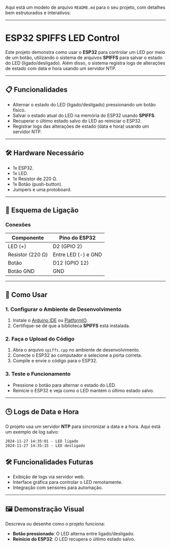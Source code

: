 Aqui está um modelo de arquivo `README.md` para o seu projeto, com detalhes bem estruturados e interativos:

---

# **ESP32 SPIFFS LED Control**

Este projeto demonstra como usar o **ESP32** para controlar um LED por meio de um botão, utilizando o sistema de arquivos **SPIFFS** para salvar o estado do LED (ligado/desligado). Além disso, o sistema registra logs de alterações de estado com data e hora usando um servidor NTP.

---

## 📋 **Funcionalidades**
- Alternar o estado do LED (ligado/desligado) pressionando um botão físico.
- Salvar o estado atual do LED na memória do ESP32 usando **SPIFFS**.
- Recuperar o último estado salvo do LED ao reiniciar o ESP32.
- Registrar logs das alterações de estado (data e hora) usando um servidor NTP.

---

## 🛠️ **Hardware Necessário**
- 1x ESP32.
- 1x LED.
- 1x Resistor de 220 Ω.
- 1x Botão (push-button).
- Jumpers e uma protoboard.

---

## 🔧 **Esquema de Ligação**
### **Conexões**
| **Componente** | **Pino do ESP32** |
|-----------------|-------------------|
| LED (+)         | D2 (GPIO 2)       |
| Resistor (220 Ω)| Entre LED (-) e GND |
| Botão           | D12 (GPIO 12)     |
| Botão GND       | GND               |

---

## 🚀 **Como Usar**

### **1. Configurar o Ambiente de Desenvolvimento**
1. Instale o [Arduino IDE](https://www.arduino.cc/en/software) ou [PlatformIO](https://platformio.org/).
2. Certifique-se de que a biblioteca **SPIFFS** está instalada.

### **2. Faça o Upload do Código**
1. Abra o arquivo `spiffs.cpp` no ambiente de desenvolvimento.
2. Conecte o ESP32 ao computador e selecione a porta correta.
3. Compile e envie o código para o ESP32.

### **3. Teste o Funcionamento**
- Pressione o botão para alternar o estado do LED.
- Reinicie o ESP32 e veja como o LED mantém o último estado salvo.

---

## 🕒 **Logs de Data e Hora**
O projeto usa um servidor **NTP** para sincronizar a data e a hora. Aqui está um exemplo de log salvo:
```
2024-11-27 14:35:01 - LED ligado
2024-11-27 14:35:15 - LED desligado
```


## 🛠️ **Funcionalidades Futuras**
- Exibição de logs via servidor web.
- Interface gráfica para controlar o LED remotamente.
- Integração com sensores para automação.

---

## 🖼️ **Demonstração Visual**
Descreva ou desenhe como o projeto funciona:
- **Botão pressionado**: O LED alterna entre ligado/desligado.
- **Reinício do ESP32**: O LED recupera o último estado salvo.
